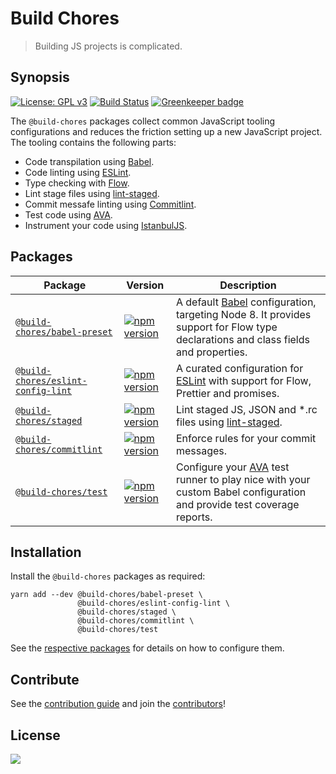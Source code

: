 # Build Chores

> Building JS projects is complicated.

## Synopsis

[![License: GPL v3](https://img.shields.io/badge/License-GPL%20v3-blue.svg)](https://www.gnu.org/licenses/gpl-3.0) [![Build Status](https://travis-ci.org/critocrito/build-chores.svg?branch=master)](https://travis-ci.org/critocrito/build-chores) [![Greenkeeper badge](https://badges.greenkeeper.io/critocrito/build-chores.svg)](https://greenkeeper.io/)

The `@build-chores` packages collect common JavaScript tooling configurations and reduces the friction setting up a new JavaScript project. The tooling contains the following parts:

- Code transpilation using [Babel](https://babeljs.io).
- Code linting using [ESLint](https://eslint.org).
- Type checking with [Flow](https://flow.org/).
- Lint stage files using [lint-staged](https://github.com/okonet/lint-staged).
- Commit messafe linting using [Commitlint](https://marionebl.github.io/commitlint/#/).
- Test code using [AVA](https://github.com/avajs/ava).
- Instrument your code using [IstanbulJS](https://istanbul.js.org/).

## Packages

| Package | Version | Description |
|---------|---------|-------------|
| [`@build-chores/babel-preset`](packages/babel-preset) | [![npm version](https://img.shields.io/npm/v/@build-chores/babel-preset.svg?style=flat)](https://www.npmjs.com/package/@build-chores/babel-preset) | A default [Babel](https://babeljs.io) configuration, targeting Node 8. It provides support for Flow type declarations and class fields and properties. |
| [`@build-chores/eslint-config-lint`](packages/eslint-config-lint) | [![npm version](https://img.shields.io/npm/v/@build-chores/eslint-config-lint.svg?style=flat)](https://www.npmjs.com/package/@build-chores/eslint-config-lint) | A curated configuration for [ESLint](https://eslint.org) with support for Flow, Prettier and promises. |
| [`@build-chores/staged`](packages/staged) | [![npm version](https://img.shields.io/npm/v/@build-chores/staged.svg?style=flat)](https://www.npmjs.com/package/@build-chores/staged) | Lint staged JS, JSON and *.rc files using [lint-staged](https://github.com/okonet/lint-staged). |
| [`@build-chores/commitlint`](packages/commitlint) | [![npm version](https://img.shields.io/npm/v/@build-chores/commitlint.svg?style=flat)](https://www.npmjs.com/package/@build-chores/commitlint) | Enforce rules for your commit messages. |
| [`@build-chores/test`](packages/test) | [![npm version](https://img.shields.io/npm/v/@build-chores/test.svg?style=flat)](https://www.npmjs.com/package/@build-chores/test) | Configure your [AVA](https://github.com/avajs/ava) test runner to play nice with your custom Babel configuration and provide test coverage reports. |

## Installation

Install the `@build-chores` packages as required:

```
yarn add --dev @build-chores/babel-preset \
               @build-chores/eslint-config-lint \
               @build-chores/staged \
               @build-chores/commitlint \
               @build-chores/test
```

See the [respective packages](packages) for details on how to configure them.

## Contribute

See the [contribution guide](contributing.md) and join the [contributors](https://github.com/critocrito/build-chores/graphs/contributors)!

## License

[<img src="https://www.gnu.org/graphics/gplv3-88x31.png" align="left" />](license)
